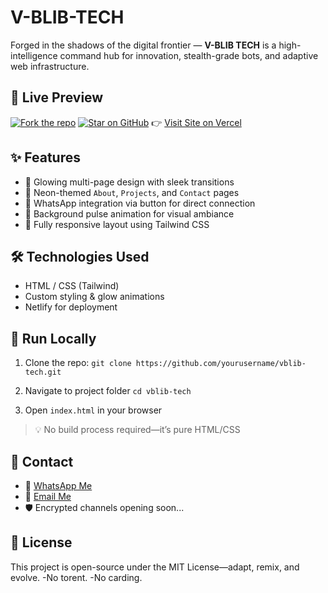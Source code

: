 # V-BLIB-TECH
Forged in the shadows of the digital frontier — **V-BLIB TECH** is a high-intelligence command hub for innovation, stealth-grade bots, and adaptive web infrastructure.

## 🔗 Live Preview
[![Fork the repo](https://img.shields.io/badge/⚡️%20Fork--this--Repo-30363d?style=for-the-badge&logo=github&logoColor=white)](https://github.com/VICKEE-BLIP/vblib-tech/fork)
[![Star on GitHub](https://img.shields.io/github/stars/yourusername/vblib-tech?style=for-the-badge)](https://github.com/VICKEE-BLIP/vblib-tech)
👉 [Visit Site on Vercel](https://vblib-tech.vercel.app)

## ✨ Features
- 🔹 Glowing multi-page design with sleek transitions
- 🔹 Neon-themed `About`, `Projects`, and `Contact` pages
- 🔹 WhatsApp integration via button for direct connection
- 🔹 Background pulse animation for visual ambiance
- 🔹 Fully responsive layout using Tailwind CSS

## 🛠️ Technologies Used
- HTML / CSS (Tailwind)
- Custom styling & glow animations
- Netlify for deployment

## 🚀 Run Locally
1. Clone the repo:
   `git clone https://github.com/yourusername/vblib-tech.git`

2. Navigate to project folder
   `cd vblib-tech`

3. Open `index.html` in your browser

> 💡 No build process required—it’s pure HTML/CSS

## 💬 Contact
- 📱 [WhatsApp Me](https://wa.me/254705691318?text=I'm+interested+in+V-BLIB+TECH,+tell+me+more!)
- 📧 [Email Me](mailto:vjxlmax2001@gmail.com?subject=V-BLIB%20TECH%20Inquiry)
- 🛡️ Encrypted channels opening soon...

## 🧠 License
This project is open-source under the MIT License—adapt, remix, and evolve.
-No torent.
-No carding.

